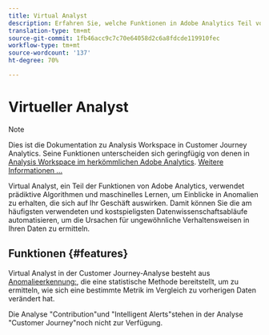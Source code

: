 ```yaml
---
title: Virtual Analyst
description: Erfahren Sie, welche Funktionen in Adobe Analytics Teil von Virtual Analyst sind.
translation-type: tm+mt
source-git-commit: 1fb46acc9c7c70e64058d2c6a8fdcde119910fec
workflow-type: tm+mt
source-wordcount: '137'
ht-degree: 70%

---
```



# Virtueller Analyst

>[!NOTE]
>
>Dies ist die Dokumentation zu Analysis Workspace in Customer Journey Analytics. Seine Funktionen unterscheiden sich geringfügig von denen in [Analysis Workspace im herkömmlichen Adobe Analytics](https://docs.adobe.com/content/help/de-DE/analytics/analyze/analysis-workspace/home.html). [Weitere Informationen ...](/help/getting-started/cja-aa.md)

Virtual Analyst, ein Teil der Funktionen von Adobe Analytics, verwendet prädiktive Algorithmen und maschinelles Lernen, um Einblicke in Anomalien zu erhalten, die sich auf Ihr Geschäft auswirken. Damit können Sie die am häufigsten verwendeten und kostspieligsten Datenwissenschaftsabläufe automatisieren, um die Ursachen für ungewöhnliche Verhaltensweisen in Ihren Daten zu ermitteln.

## Funktionen   {#features}

Virtual Analyst in der Customer Journey-Analyse besteht aus [Anomalieerkennung:](c-anomaly-detection/anomaly-detection.md), die eine statistische Methode bereitstellt, um zu ermitteln, wie sich eine bestimmte Metrik im Vergleich zu vorherigen Daten verändert hat.

Die Analyse &quot;Contribution&quot;und &quot;Intelligent Alerts&quot;stehen in der Analyse &quot;Customer Journey&quot;noch nicht zur Verfügung.
